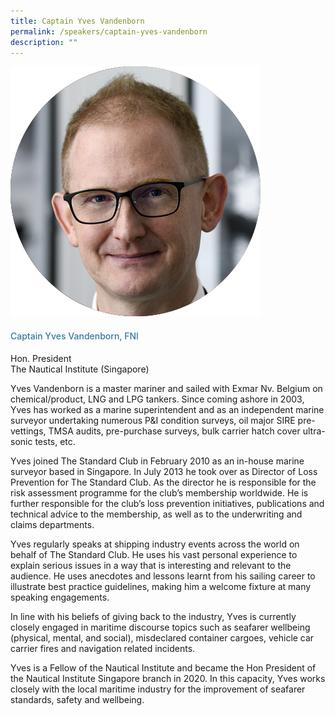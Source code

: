 ```yaml
---
title: Captain Yves Vandenborn
permalink: /speakers/captain-yves-vandenborn
description: ""
---
```

<div class="row">
<div class="col is-3"><img src="/images/Speakers/Yves Vandenborn.png" /></div>
<div class="col is-9 speaker-details">
<h4>Captain Yves Vandenborn, FNI</h4>
<p>Hon. President<br />The Nautical Institute (Singapore)</p>
<p>Yves Vandenborn is a master mariner and sailed with Exmar Nv. Belgium on chemical/product, LNG and LPG tankers. Since coming ashore in 2003, Yves has worked as a marine superintendent and as an independent marine surveyor undertaking numerous P&amp;I condition surveys, oil major SIRE pre-vettings, TMSA audits, pre-purchase surveys, bulk carrier hatch cover ultra-sonic tests, etc.</p>
<p>Yves joined The Standard Club in February 2010 as an in-house marine surveyor based in Singapore. In July 2013 he took over as Director of Loss Prevention for The Standard Club. As the director he is responsible for the risk assessment programme for the club&rsquo;s membership worldwide. He is further responsible for the club&rsquo;s loss prevention initiatives, publications and technical advice to the membership, as well as to the underwriting and claims departments.</p>
<p>Yves regularly speaks at shipping industry events across the world on behalf of The Standard Club. He uses his vast personal experience to explain serious issues in a way that is interesting and relevant to the audience. He uses anecdotes and lessons learnt from his sailing career to illustrate best practice guidelines, making him a welcome fixture at many speaking engagements.</p>
<p>In line with his beliefs of giving back to the industry, Yves is currently closely engaged in maritime discourse topics such as seafarer wellbeing (physical, mental, and social), misdeclared container cargoes, vehicle car carrier fires and navigation related incidents.</p>
<p>Yves is a Fellow of the Nautical Institute and became the Hon President of the Nautical Institute Singapore branch in 2020. In this capacity, Yves works closely with the local maritime industry for the improvement of seafarer standards, safety and wellbeing.&nbsp;</p>
</div>
</div>
<style type="text/css"> 
    .is-left{
      text-align: left;
    }
    h4{
      font-weight: 500; 
      color: #337B9A !important;
    }
     .speaker-details p { text-align: justified; }
  </style>